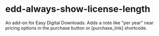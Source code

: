 # edd-always-show-license-length
An add-on for Easy Digital Downloads. Adds a note like "per year" near pricing options in the purchase button or [purchase_link] shortcode.
